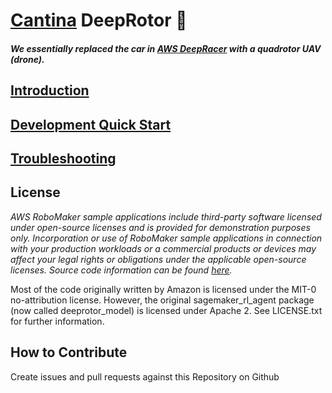 # [Cantina](https://cantina.co/) DeepRotor 🚁

#### _We essentially replaced the car in [AWS DeepRacer](https://aws.amazon.com/deepracer/) with a quadrotor UAV (drone)._

## [Introduction](https://github.com/Kolefn/cantina-deeprotor/wiki/Introduction)

## [Development Quick Start](https://github.com/Kolefn/cantina-deeprotor/wiki/Development-Quick-Start)

## [Troubleshooting](https://github.com/Kolefn/cantina-deeprotor/wiki/Troubleshooting)

## License

_AWS RoboMaker sample applications include third-party software licensed under open-source licenses and is provided for demonstration purposes only. Incorporation or use of RoboMaker sample applications in connection with your production workloads or a commercial products or devices may affect your legal rights or obligations under the applicable open-source licenses. Source code information can be found [here](https://s3.console.aws.amazon.com/s3/buckets/robomaker-applications-us-east-1-72fc243f9355/deep-racer/?region=us-east-1)._

Most of the code originally written by Amazon is licensed under the MIT-0 no-attribution license. However, the original sagemaker_rl_agent package (now called deeprotor_model) is
licensed under Apache 2. See LICENSE.txt for further information. 

## How to Contribute

Create issues and pull requests against this Repository on Github
